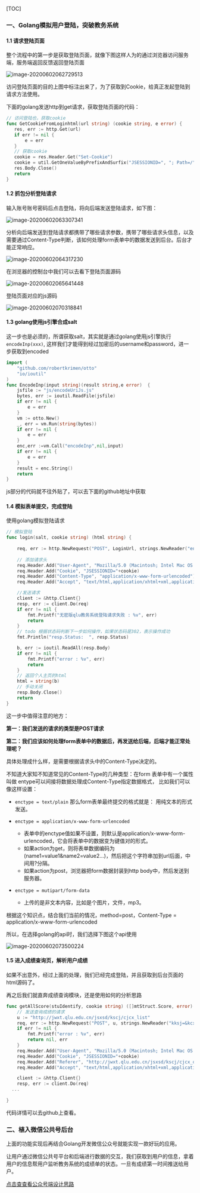 [TOC]



### 一、Golang模拟用户登陆，突破教务系统



#### 1.1 请求登陆页面

整个流程中的第一步是获取登陆页面，就像下图这样人为的通过浏览器访问服务端，服务端返回反馈返回登陆页面

![image-20200602062729513](https://img2020.cnblogs.com/blog/1496926/202006/1496926-20200602100219961-120669290.png)

访问登陆页面的目的上图中标注出来了，为了获取到Cookie，给真正发起登陆到请求方法使用。

下面的golang发送http到get请求，获取登陆页面的代码：

 ```go
// 访问登陆也，获取cookie
func GetCookieFromLoginhtml(url string) (cookie string, e error) {
	res, err := http.Get(url)
	if err != nil {
		e = err
	}
	// 获取cookie
	cookie = res.Header.Get("Set-Cookie")
	cookie = util.GetOneValueByPrefixAndSurfix("JSESSIONID=", "; Path=/", cookie)
	res.Body.Close()
	return
}
 ```



#### 1.2 抓包分析登陆请求

输入账号账号密码后点击登陆，将向后端发送登陆请求，如下图：

![image-20200602063307341](https://img2020.cnblogs.com/blog/1496926/202006/1496926-20200602100220631-432004266.png)





分析向后端发送到登陆请求都携带了哪些请求参数，携带了哪些请求头信息，以及需要通过Content-Type判断，该如何处理form表单中的数据发送到后台。后台才能正常响应。

![image-20200602064317230](https://img2020.cnblogs.com/blog/1496926/202006/1496926-20200602100221242-2049638668.png)



在浏览器的控制台中我们可以去看下登陆页面源码

![image-20200602065641448](https://img2020.cnblogs.com/blog/1496926/202006/1496926-20200602100221716-1041379403.png)

登陆页面对应的js源码

![image-20200602070318841](https://img2020.cnblogs.com/blog/1496926/202006/1496926-20200602100222213-846199918.png)





#### 1.3 golang使用js引擎合成salt

这一步也是必须的，所谓获取salt，其实就是通过golang使用js引擎执行`encodeInp(xxx)`, 这样我们才能得到经过加密后的username和password，进一步获取到encoded

```go
import (
	"github.com/robertkrimen/otto"
	"io/ioutil"
)
func EncodeInp(input string)(result string,e error)  {
	jsfile := "js/encodeUriJs.js"
	bytes, err := ioutil.ReadFile(jsfile)
	if err != nil {
		e = err
	}
	vm := otto.New()
	_, err = vm.Run(string(bytes))
	if err != nil {
		e = err
	}
	enc,err :=vm.Call("encodeInp",nil,input)
	if err != nil {
		e = err
	}
	result = enc.String()
	return
}
```

js部分的代码就不往外贴了，可以去下面的github地址中获取



#### 1.4 模拟表单提交，完成登陆

使用golang模拟登陆请求

```go
// 模拟登陆
func login(salt, cookie string) (html string) {
	
	req, err := http.NewRequest("POST", LoginUrl, strings.NewReader("encoded="+salt))
  
	// 添加请求头
	req.Header.Add("User-Agent", "Mozilla/5.0 (Macintosh; Intel Mac OS X 10_14_6) AppleWebKit/537.36 (KHTML, like Gecko) Chrome/80.0.3987.163 Safari/537.36")
	req.Header.Add("Cookie", "JSESSIONID="+cookie)
	req.Header.Add("Content-Type", "application/x-www-form-urlencoded")
	req.Header.Add("Accept", "text/html,application/xhtml+xml,application/xml;q=0.9,image/webp,image/apng,*/*;q=0.8,application/signed-exchange;v=b3;q=0.9")

	//发送请求
	client := &http.Client{}
	resp, err := client.Do(req)
	if err != nil {
		fmt.Printf("无密版qlu教务系统登陆请求失败 : %v", err)
		return
	}
	// todo 根据状态码判断下一步如何操作，如果状态码是302，表示操作成功
	fmt.Println("resp.Status:  ", resp.Status)

	b, err := ioutil.ReadAll(resp.Body)
	if err != nil {
		fmt.Printf("error : %v", err)
		return
	}
	// 返回个人主页的html
	html = string(b)
	// 手动关闭
	resp.Body.Close()
	return
}

```

这一步中值得注意的地方：

**第一：我们发送的请求的类型是POST请求**



**第二：我们应该如何处理form表单中的数据后，再发送给后端，后端才能正常处理呢？**

具体处理成什么样，是需要根据请求头中的Content-Type决定的。

不知道大家知不知道常见的Content-Type的几种类型：在form 表单中有一个属性叫做 entype可以间接将数据处理成Content-Type指定数据格式， 比如我们可以像这样设置：

* `enctype = text/plain` 那么form表单最终提交的格式就是： 用纯文本的形式发送。

* `enctype = application/x-www-form-urlencoded` 
  * 表单中的enctype值如果不设置，则默认是application/x-www-form-urlencoded，它会将表单中的数据变为键值对的形式。
  * 如果action为get，则将表单数据编码为(name1=value1&name2=value2…)，然后把这个字符串加到url后面，中间用?分隔。
  * 如果action为post，浏览器把form数据封装到http body中，然后发送到服务器。

* `enctype = mutipart/form-data` 
  * 上传的是非文本内容，比如是个图片，文件，mp3。



根据这个知识点，结合我们当前的情况，method=post，Content-Type = application/x-www-form-urlencoded

所以，在选择golang的api时，我们选择下图这个api使用

![image-20200602073500224](https://img2020.cnblogs.com/blog/1496926/202006/1496926-20200602100222683-1330209311.png)



#### 1.5 进入成绩查询页，解析用户成绩

如果不出意外，经过上面的处理，我们已经完成登陆，并且获取到后台页面的html源码了。

再之后我们就直奔成绩查询模块，还是使用如何的分析思路

```go
func getAllScore(stuIdentify, cookie string) ([]mtStruct.Score, error) {
	// 发送查询成绩的请求
	u := "http://jwxt.qlu.edu.cn/jsxsd/kscj/cjcx_list"
	req, err := http.NewRequest("POST", u, strings.NewReader("kksj=&kcxz=&kcmc=&xsfs=all"))
	if err != nil {
		fmt.Printf("error : %v", err)
		return nil, err
	}
	req.Header.Add("User-Agent", "Mozilla/5.0 (Macintosh; Intel Mac OS X 10_14_6) AppleWebKit/537.36 (KHTML, like Gecko) Chrome/80.0.3987.163 Safari/537.36")
	req.Header.Add("Cookie", "JSESSIONID="+cookie)
	req.Header.Add("Referer", "http://jwxt.qlu.edu.cn/jsxsd/kscj/cjcx_query?Ves632DSdyV=NEW_XSD_XJCJ")
	req.Header.Add("Accept", "text/html,application/xhtml+xml,application/xml;q=0.9,image/webp,image/apng,*;q=0.8,application/signed-exchange;v=b3;q=0.9")

	client := &http.Client{}
	resp, err := client.Do(req)
  ...
  
}
```

代码详情可以去github上查看。



### 二、植入微信公共号后台

上面的功能实现后再结合Golang开发微信公众号就能实现一款好玩的应用。

让用户通过微信公共号平台和后端进行数据的交互，我们获取到用户的信息，拿着用户的信息帮用户监听教务系统的成绩单的状态。一旦有成绩第一时间推送给用户。

[点击查查看公众号端设计思路](https://mp.weixin.qq.com/cgi-bin/appmsg?t=media/appmsg_edit&action=edit&type=10&appmsgid=100000011&token=11620974&lang=zh_CN)


